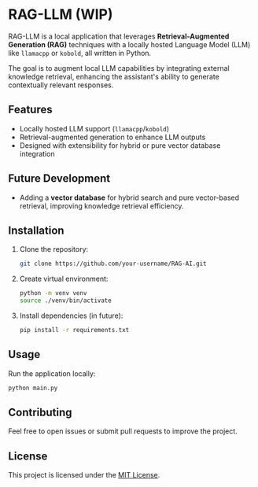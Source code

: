 # RAG-LLM (WIP)

RAG-LLM is a local application that leverages **Retrieval-Augmented Generation (RAG)** techniques with a locally hosted Language Model (LLM) like `llamacpp` or `kobold`, all written in Python.

The goal is to augment local LLM capabilities by integrating external knowledge retrieval, enhancing the assistant's ability to generate contextually relevant responses.

## Features
- Locally hosted LLM support (`llamacpp`/`kobold`)
- Retrieval-augmented generation to enhance LLM outputs
- Designed with extensibility for hybrid or pure vector database integration

## Future Development
- Adding a **vector database** for hybrid search and pure vector-based retrieval, improving knowledge retrieval efficiency.

## Installation
1. Clone the repository:
   ```bash
   git clone https://github.com/your-username/RAG-AI.git
   ```
2. Create virtual environment:
   ```bash
   python -m venv venv
   source ./venv/bin/activate
   ```
3. Install dependencies (in future):
   ```bash
   pip install -r requirements.txt
   ```

## Usage
Run the application locally:
```bash
python main.py
```

## Contributing
Feel free to open issues or submit pull requests to improve the project.

## License
This project is licensed under the [MIT License](LICENSE).

